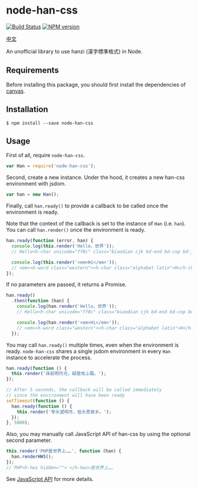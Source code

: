 # node-han-css

[![Build Status](https://travis-ci.org/lujjjh/node-han-css.svg?branch=master)](https://travis-ci.org/lujjjh/node-han-css)
[![NPM version](https://img.shields.io/npm/v/node-han-css.svg)](https://www.npmjs.com/package/node-han-css)

[中文](README-zh-CN.md)

An unofficial library to use hanzi (漢字標準格式) in Node.

## Requirements

Before installing this package, you should first install the dependencies of [canvas][node-canvas].

## Installation

    $ npm install --save node-han-css

## Usage

First of all, require `node-han-css`.

```js
var Han = require('node-han-css');
```

Second, create a new instance. Under the hood, it creates a new han-css
environment with jsdom.

```js
var han = new Han();
```

Finally, call `han.ready()` to provide a callback to be called once
the environment is ready.

Note that the context of the callback is set to the instance of `Han`
(i.e. `han`). You can call `han.render()` once the environment is
ready.

```js
han.ready(function (error, han) {
  console.log(this.render('Hello，世界'));
  // Hello<h-char unicode="ff0c" class="biaodian cjk bd-end bd-cop bd-jiya bd-hangable"><h-inner>，</h-inner></h-char>世界

  console.log(this.render('<em>Hi</em>'));
  // <em><h-word class="western"><h-char class="alphabet latin">H</h-char><h-char class="alphabet latin">i</h-char></h-word></em>
});
```

If no parameters are passed, it returns a Promise.

```js
han.ready()
  .then(function (han) {
    console.log(han.render('Hello，世界'));
    // Hello<h-char unicode="ff0c" class="biaodian cjk bd-end bd-cop bd-jiya bd-hangable"><h-inner>，</h-inner></h-char>世界

    console.log(han.render('<em>Hi</em>'));
    // <em><h-word class="western"><h-char class="alphabet latin">H</h-char><h-char class="alphabet latin">i</h-char></h-word></em>
  });
```

You may call `han.ready()` multiple times, even when the environment
is ready. `node-han-css` shares a single jsdom environment in every
`Han` instance to accelerate the process.

```js
han.ready(function () {
  this.render('床前明月光，疑是地上霜。');
});

// After 5 seconds, the callback will be called immediately
// since the environment will have been ready
setTimeout(function () {
  han.ready(function () {
    this.render('举头望明月，低头思故乡。');
  });
}, 5000);
```

Also, you may manually call JavaScript API of han-css by using the
optional second parameter.

```js
this.render('PHP是世界上……', function (han) {
  han.renderHWS();
});
// PHP<h-hws hidden=""> </h-hws>是世界上……
```

See [JavaScript API][hanzi-js-api] for more details.

[node-canvas]: https://github.com/Automattic/node-canvas#installation
[hanzi-js-api]: https://css.hanzi.co/manual/js-api

